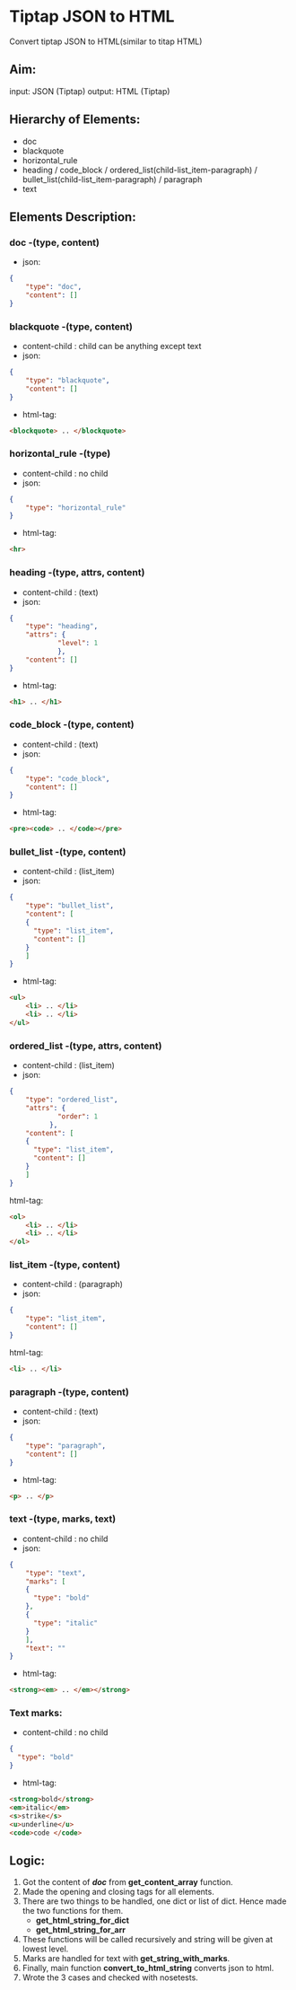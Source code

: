 # Tiptap JSON to HTML
Convert tiptap JSON to HTML(similar to titap HTML)

## Aim:
input: JSON (Tiptap)
output: HTML (Tiptap)

## Hierarchy of Elements:
- doc
- blackquote
- horizontal_rule
- heading / code_block / ordered_list(child-list_item-paragraph) / bullet_list(child-list_item-paragraph) / paragraph
- text

## Elements Description:
### doc -(type, content)
- json:
```json
{
    "type": "doc",
    "content": []
}
```

### blackquote -(type, content)
- content-child : child can be anything except text
- json:
```json
{
    "type": "blackquote",
    "content": []
}
```
- html-tag: 
```html
<blockquote> .. </blockquote>
```

### horizontal_rule -(type)
- content-child : no child
- json:
```json
{
    "type": "horizontal_rule"
}
```
- html-tag: 
```html
<hr>
```

### heading -(type, attrs, content)
- content-child : (text)
- json:
```json
{
    "type": "heading",
    "attrs": {
            "level": 1
            },
    "content": []
}
```
- html-tag:
```html 
<h1> .. </h1>
```

### code_block -(type, content)
- content-child : (text)
- json:
```json
{
    "type": "code_block",
    "content": []
}
```
- html-tag:
```html 
<pre><code> .. </code></pre>
```

### bullet_list -(type, content)
- content-child : (list_item)
- json:
```json
{
    "type": "bullet_list",
    "content": [
    {
      "type": "list_item",
      "content": []
    }
    ]
}
```
- html-tag:
```html 
<ul>
    <li> .. </li> 
    <li> .. </li> 
</ul>
```

### ordered_list -(type, attrs,  content)
- content-child : (list_item)
- json:
```json
{
    "type": "ordered_list",
    "attrs": {
            "order": 1
          },
    "content": [
    {
      "type": "list_item",
      "content": []
    }
    ]
}
```
html-tag:
```html 
<ol>
    <li> .. </li> 
    <li> .. </li> 
</ol>
```

### list_item -(type,  content)
- content-child : (paragraph)
- json:
```json
{
    "type": "list_item",
    "content": []
}
```
html-tag:
```html 
<li> .. </li>
```

### paragraph -(type, content)
- content-child : (text)
- json:
```json
{
    "type": "paragraph",
    "content": []
}
```
- html-tag:
```html 
<p> .. </p>
```

### text -(type, marks, text)
- content-child : no child
- json:
```json
{
    "type": "text",
    "marks": [
    {
      "type": "bold"
    },
    {
      "type": "italic"
    }
    ],
    "text": ""
}
```
- html-tag:
```html 
<strong><em> .. </em></strong>
```

### Text marks:
- content-child : no child
```json
{
  "type": "bold"
}
```
- html-tag:
```html
<strong>bold</strong>
<em>italic</em>
<s>strike</s>
<u>underline</u>
<code>code </code>
```

## Logic:
1. Got the content of ***doc*** from **get_content_array** function.
2. Made the opening and closing tags for all elements.
3. There are two things to be handled, one dict or list of dict. Hence made the two functions for them.
    - **get_html_string_for_dict**
    - **get_html_string_for_arr**
4. These functions will be called recursively and string will be given at lowest level.
5. Marks are handled for text with **get_string_with_marks**.
6. Finally, main function **convert_to_html_string** converts json to html.
7. Wrote the 3 cases and checked with nosetests.